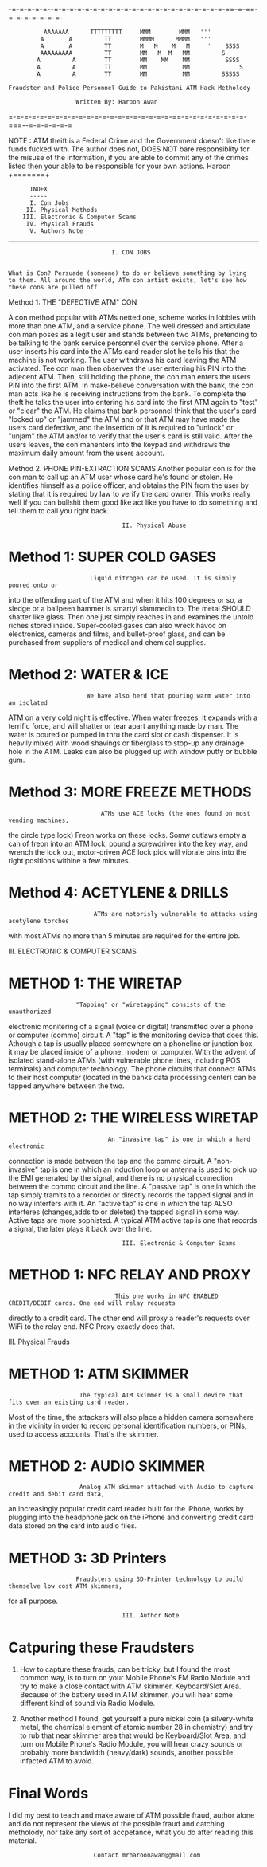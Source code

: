 -=-=-=-=-=--=-=-=-=-=-=-=-=-=-=-=-=-=-=-=-=-=-=-=-=-=-=-==-=-==-=-=-=-=-=-=-=-

              AAAAAAA      TTTTTTTTT     MMM        MMM   '''
             A       A         TT        MMMM      MMMM   '''
             A       A         TT        M   M    M   M     '    SSSS
             AAAAAAAAA         TT        MM   M  M   MM         S     
            A         A        TT        MM    MM    MM          SSSS
            A         A        TT        MM          MM              S
            A         A        TT        MM          MM         SSSSS
 
    Fraudster and Police Personnel Guide to Pakistani ATM Hack Metholody
    
                       Written By: Haroon Awan

=-=-=-=-=-=-=-=-=-=-=-=-=-=-=-=-=-=-=-=-=-==-=-=-=-=-=-=-=-=-===--=-=-=-=-=-=
 
NOTE   : ATM theift is a Federal Crime and the Government doesn't like
         there funds fucked with. The author does not, DOES NOT bare 
         responsiblity for the misuse of the information, if you are
         able to commit any of the crimes listed then your able to be
         responsible for your own actions. 
                                                     Haroon
                                                    +=======+

          INDEX
          -----
          I. Con Jobs
         II. Physical Methods
        III. Electronic & Computer Scams
         IV. Physical Frauds
          V. Authors Note
       
---------------------------------------------------------------------------



                                 I. CON JOBS


    What is Con? Persuade (someone) to do or believe something by lying 
    to them. All around the world, ATm con artist exists, let's see how 
    these cons are pulled off.

Method 1: THE "DEFECTIVE ATM" CON

A con method popular with ATMs netted one, scheme works in 
lobbies with more than one ATM, and a service phone. The well dressed and
articulate con man poses as a legit user and stands between two ATMs,
pretending to be talking to the bank service personnel over the service 
phone. After a user inserts his card into the ATMs card reader slot he
tells his that the machine is not working. The user withdraws his card
leaving the ATM activated. Tee con man then observes the user enterring his
PIN into the adjecent ATM. Then, still holding the phone, the con man
enters the users PIN into the first ATM. In make-believe conversation with
the bank, the con man acts like he is receiving instructions from the bank.
To complete the theft he talks the user into entering his card into the 
first ATM again to "test" or "clear" the ATM. He claims that bank personnel 
think that the user's card "locked up" or "jammed" the ATM and or that ATM 
may have made the users card defective, and the insertion of it is required
to "unlock" or "unjam" the ATM and/or to verify that the user's card is 
still vaild. After the users leaves, the con manenters into the keypad
and withdraws the maximum daily amount from the users account.

Method 2. PHONE PIN-EXTRACTION SCAMS
  Another popular con is for the con man to call up an ATM user whose card
he's found or stolen. He identifies himself as a police officer, and 
obtains the PIN from the user by stating that it is required by law to
verify the card owner. This works really well if you can bullshit them
good like act like you have to do something and tell them to call you
right back. 
  
  

                                    II. Physical Abuse
  
  

Method 1: SUPER COLD GASES
==========================

                           Liquid nitrogen can be used. It is simply poured onto or
into the offending part of the ATM and when it hits 100 degrees or so, a sledge or 
a ballpeen hammer is smartyl slammedin to. The metal SHOULD shatter like glass. Then
one just simply reaches in and examines the untold riches stored inside.
Super-cooled gases can also wreck havoc on electronics, cameras and films,
and bullet-proof glass, and can be purchased from suppliers of medical and
chemical supplies.


Method 2: WATER & ICE
=======================

                          We have also herd that pouring warm water into an isolated 
ATM on a very cold night is effective. When water freezes, it expands with a terrific
force, and will shatter or tear apart anything made by man. The water is 
poured or pumped in thru the card slot or cash dispenser. It is heavily 
mixed with wood shavings or fiberglass to stop-up any drainage hole in the 
ATM. Leaks can also be plugged up with window putty or bubble gum.


Method 3: MORE FREEZE METHODS
==============================

                              ATMs use ACE locks (the ones found on most vending machines,
the circle type lock) Freon works on these locks. Somw outlaws empty a can of freon
into an ATM lock, pound a screwdriver into the key way, and wrench the lock out, 
motor-driven ACE lock pick will vibrate pins into the right positions withine a few minutes.

Method 4: ACETYLENE & DRILLS
============================

                            ATMs are notorisly vulnerable to attacks using acetylene torches 
with most ATMs no more than 5 minutes are required for the entire job.


III. ELECTRONIC & COMPUTER SCAMS

METHOD 1: THE WIRETAP
======================

                       "Tapping" or "wiretapping" consists of the unauthorized
electronic monitering of a signal (voice or digital) transmitted over a phone or
computer (commo) circuit. A "tap" is the monitoring device that does this.
Athough a tap is usually placed somewhere on a phoneline or junction box,
it may be placed inside of a phone, modem or computer.
 With the advent of isolated stand-alone ATMs (with vulnerable phone lines,
including POS terminals) and computer technology. The phone circuits that 
connect ATMs to their host computer (located in the banks data processing
center) can be tapped anywhere between the two.


METHOD 2: THE WIRELESS WIRETAP
===============================

                                An "invasive tap" is one in which a hard electronic
connection is made between the tap and the commo circuit. A "non-invasive" tap is one 
in which an induction loop or antenna is used to pick up the EMI generated by the
signal, and there is no physical connection between the commo circuit and
the line. A "passive tap" is one in which the tap simply tramits to a recorder or 
directly records the tapped signal and in no way interfers with it. An
"active tap" is one in which the tap ALSO interferes (changes,adds to or
deletes) the tapped signal in some way. Active taps are more sophisted. A
typical ATM active tap is one that records a signal, the later plays it
back over the line.




                                    III. Electronic & Computer Scams


METHOD 1: NFC RELAY AND PROXY
===============================

                                  This one works in NFC ENABLED CREDIT/DEBIT cards. One end will relay requests 
 directly to a credit card. The other end will proxy a reader's requests over WiFi 
 to the relay end. NFC Proxy exactly does that.



III. Physical Frauds

METHOD 1: ATM SKIMMER
======================

                        The typical ATM skimmer is a small device that fits over an existing card reader. 
Most of the time, the attackers will also place a hidden camera somewhere in the 
vicinity in order to record personal identification numbers, or PINs, used to access accounts.
That's the skimmer.

METHOD 2: AUDIO SKIMMER
========================

                        Analog ATM skimmer attached with Audio to capture credit and debit card data, 
an increasingly popular credit card reader built for the iPhone, works by plugging into the headphone 
jack on the iPhone and converting credit card data stored on the card into audio files.


METHOD 3: 3D Printers
======================

                       Fraudsters using 3D-Printer technology to build themselve low cost ATM skimmers, 
for all purpose.





                                    III. Author Note

Catpuring these Fraudsters
===========================

1. How to capture these frauds, can be tricky, but I found the most common way, is to turn on your Mobile
Phone's FM Radio Module and try to make a close contact with ATM skimmer, Keyboard/Slot Area. Because of
the battery used in ATM skimmer, you will hear some different kind of sound via Radio Module.

2. Another method I found, get yourself a pure nickel coin (a silvery-white metal, the chemical element 
of atomic number 28 in chemistry) and try to rub that near skimmer area that would be Keyboard/Slot Area,
and turn on Mobile Phone's Radio Module, you will hear crazy sounds or probably more bandwidth (heavy/dark)
sounds, another possible infacted ATM to avoid.

 Final Words
 ============

I did my best to teach and make aware of ATM possible fraud, author alone and do not represent the 
views of the possible fraud and catching metholody, nor take any sort of accpetance, what you do after reading
this material. 

                            Contact mrharoonawan@gmail.com


